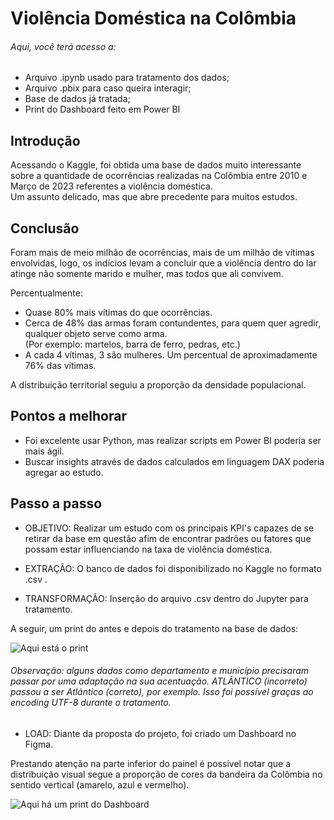 # Violência Doméstica na Colômbia

###### Aqui, você terá acesso a:
- Arquivo .ipynb usado para tratamento dos dados;
- Arquivo .pbix para caso queira interagir;
- Base de dados já tratada;
- Print do Dashboard feito em Power BI

## Introdução
Acessando o Kaggle, foi obtida uma base de dados muito interessante sobre a quantidade de ocorrências realizadas na Colômbia entre 2010 e Março de 2023 referentes a violência doméstica.  
Um assunto delicado, mas que abre precedente para muitos estudos.

## Conclusão
Foram mais de meio milhão de ocorrências, mais de um milhão de vítimas envolvidas, logo, os indícios levam a concluir que a violência dentro do lar atinge não somente marido e mulher, mas todos que ali convivem. 

Percentualmente:
- Quase 80% mais vítimas do que ocorrências.
- Cerca de 48% das armas foram contundentes, para quem quer agredir, qualquer objeto serve como arma.  
(Por exemplo: martelos, barra de ferro, pedras, etc.)
- A cada 4 vítimas, 3 são mulheres. Um percentual de aproximadamente 76% das vítimas.

A distribuição territorial seguiu a proporção da densidade populacional.

## Pontos a melhorar 
- Foi excelente usar Python, mas realizar scripts em Power BI poderia ser mais ágil.
- Buscar insights através de dados calculados em linguagem DAX poderia agregar ao estudo.

## Passo a passo
- OBJETIVO: Realizar um estudo com os principais KPI's capazes de se retirar da base em questão afim de encontrar padrões ou fatores que possam estar influenciando na taxa de violência doméstica.

- EXTRAÇÃO: O banco de dados foi disponibilizado no Kaggle no formato .csv .
- TRANSFORMAÇÃO: Inserção do arquivo .csv dentro do Jupyter para tratamento.

A seguir, um print do antes e depois do tratamento na base de dados:

![Aqui está o print](https://github.com/BitencourtVitor/bitencourtvitor/blob/main/Viol%C3%AAncia%20Dom%C3%A9stica%20na%20Col%C3%B4mbia/Antes_Depois%20do%20Tratamento.png)

###### Observação: alguns dados como departamento e município precisaram passar por uma adaptação na sua acentuação. ATLÃNTICO (incorreto) passou a ser Atlántico (correto), por exemplo. Isso foi possível graças ao encoding UTF-8 durante o tratamento.

- LOAD: Diante da proposta do projeto, foi criado um Dashboard no Figma.

Prestando atenção na parte inferior do painel é possível notar que a distribuição visual segue a proporção de cores da bandeira da Colômbia no sentido vertical (amarelo, azul e vermelho).

![Aqui há um print do Dashboard](https://github.com/BitencourtVitor/bitencourtvitor/blob/main/Viol%C3%AAncia%20Dom%C3%A9stica%20na%20Col%C3%B4mbia/print_dashboard.png)
